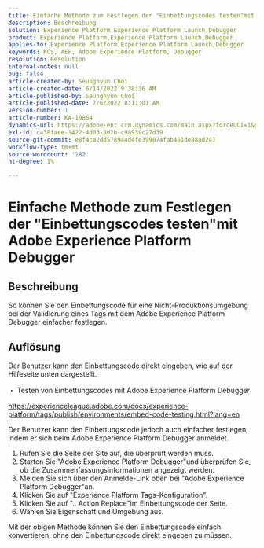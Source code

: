 ```yaml
---
title: Einfache Methode zum Festlegen der "Einbettungscodes testen"mit Adobe Experience Platform Debugger
description: Beschreibung
solution: Experience Platform,Experience Platform Launch,Debugger
product: Experience Platform,Experience Platform Launch,Debugger
applies-to: Experience Platform,Experience Platform Launch,Debugger
keywords: KCS, AEP, Adobe Experience Platform, Debugger
resolution: Resolution
internal-notes: null
bug: false
article-created-by: Seunghyun Choi
article-created-date: 6/14/2022 9:38:36 AM
article-published-by: Seunghyun Choi
article-published-date: 7/6/2022 8:11:01 AM
version-number: 1
article-number: KA-19864
dynamics-url: https://adobe-ent.crm.dynamics.com/main.aspx?forceUCI=1&pagetype=entityrecord&etn=knowledgearticle&id=5741b3bf-c5eb-ec11-bb3d-000d3a5c4292
exl-id: c438faee-1422-4d03-8d2b-c98939c27d39
source-git-commit: e8f4ca2dd578944d4fe399074fab461de88ad247
workflow-type: tm+mt
source-wordcount: '182'
ht-degree: 1%

---
```


# Einfache Methode zum Festlegen der &quot;Einbettungscodes testen&quot;mit Adobe Experience Platform Debugger

## Beschreibung

So können Sie den Einbettungscode für eine Nicht-Produktionsumgebung bei der Validierung eines Tags mit dem Adobe Experience Platform Debugger einfacher festlegen. 

## Auflösung


Der Benutzer kann den Einbettungscode direkt eingeben, wie auf der Hilfeseite unten dargestellt.

・ Testen von Einbettungscodes mit Adobe Experience Platform Debugger

https://experienceleague.adobe.com/docs/experience-platform/tags/publish/environments/embed-code-testing.html?lang=en

Der Benutzer kann den Einbettungscode jedoch auch einfacher festlegen, indem er sich beim Adobe Experience Platform Debugger anmeldet.

1. Rufen Sie die Seite der Site auf, die überprüft werden muss.
2. Starten Sie &quot;Adobe Experience Platform Debugger&quot;und überprüfen Sie, ob die Zusammenfassungsinformationen angezeigt werden.
3. Melden Sie sich über den Anmelde-Link oben bei &quot;Adobe Experience Platform Debugger&quot;an.
4. Klicken Sie auf &quot;Experience Platform Tags-Konfiguration&quot;.
5. Klicken Sie auf &quot;.. Action Replace&quot;im Einbettungscode der Seite.
6. Wählen Sie Eigenschaft und Umgebung aus.

Mit der obigen Methode können Sie den Einbettungscode einfach konvertieren, ohne den Einbettungscode direkt eingeben zu müssen.
